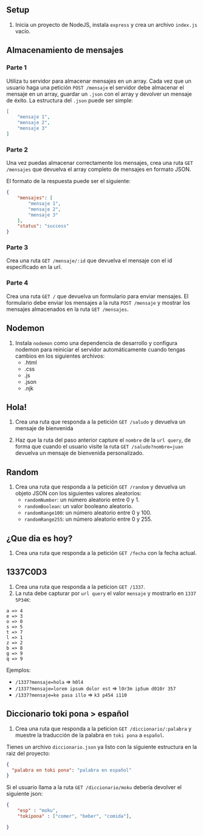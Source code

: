 ## Setup
1. Inicia un proyecto de NodeJS, instala `express` y crea un archivo `index.js` vacío.

## Almacenamiento de mensajes

### Parte 1

Utiliza tu servidor para almacenar mensajes en un array. Cada vez que un usuario haga una petición `POST /mensaje` el servidor debe almacenar el mensaje en un array, guardar un `.json` con el array y devolver un mensaje de éxito.
La estructura del `.json` puede ser simple:
```json
[
    "mensaje 1",
    "mensaje 2",
    "mensaje 3"
]
```

### Parte 2

Una vez puedas almacenar correctamente los mensajes, crea una ruta `GET /mensajes` que devuelva el array completo de mensajes en formato JSON.

El formato de la respuesta puede ser el siguiente:
```json
{
    "mensajes": [
        "mensaje 1",
        "mensaje 2",
        "mensaje 3"
    ],
    "status": "success"
}
```

### Parte 3

Crea una ruta `GET /mensaje/:id` que devuelva el mensaje con el id especificado en la url.

### Parte 4

Crea una ruta `GET /` que devuelva un formulario para enviar mensajes. El formulario debe enviar los mensajes a la ruta `POST /mensaje` y mostrar los mensajes almacenados en la ruta `GET /mensajes`.

## Nodemon
1. Instala `nodemon` como una dependencia de desarrollo y configura nodemon para reiniciar el servidor automáticamente cuando tengas cambios en los siguientes archivos:
    - .html
    - .css
    - .js
    - .json
    - .njk

## Hola!
1. Crea una ruta que responda a la petición `GET /saludo` y devuelva un mensaje de bienvenida

2. Haz que la ruta del paso anterior capture el `nombre` de la `url query`, de forma que cuando el usuario visite la ruta `GET /saludo?nombre=juan` devuelva un mensaje de bienvenida personalizado.

## Random
1. Crea una ruta que responda a la petición `GET /random` y devuelva un objeto JSON con los siguientes valores aleatorios:
    - `randomNumber`: un número aleatorio entre 0 y 1.
    - `randomBoolean`: un valor booleano aleatorio.
    - `randomRange100`: un número aleatorio entre 0 y 100.
    - `randomRange255`: un número aleatorio entre 0 y 255.

## ¿Que dia es hoy?
1. Crea una ruta que responda a la petición `GET /fecha` con la fecha actual.

## 1337C0D3
1. Crea una ruta que responda a la peticion `GET /1337`.
2. La ruta debe capturar por `url query` el valor `mensaje` y mostrarlo en `1337 5P34K`:
```plaintext
a => 4
e => 3
o => 0
s => 5
t => 7
l => 1
z => 2
b => 8
g => 9
q => 9
```  
Ejemplos:
- `/1337?mensaje=hola` => `h0l4`
- `/1337?mensaje=lorem ipsum dolor est` => `l0r3m ip5um d010r 357`
- `/1337?mensaje=ke pasa illo` => `k3 p454 i110`

## Diccionario toki pona > español

1. Crea una ruta que responda a la peticion `GET /diccionario/:palabra` y muestre la traducción de la palabra en `toki pona` a `español`.

Tienes un archivo `diccionario.json` ya listo con la siguiente estructura en la raiz del proyecto:
```json
{
  "palabra en toki pona": "palabra en español"
}
```


Si el usuario llama a la ruta `GET /diccionario/moku` debería devolver el siguiente json:
```json
{
    "esp" : "moku",
    "tokipona" : ["comer", "beber", "comida"],

}
```
